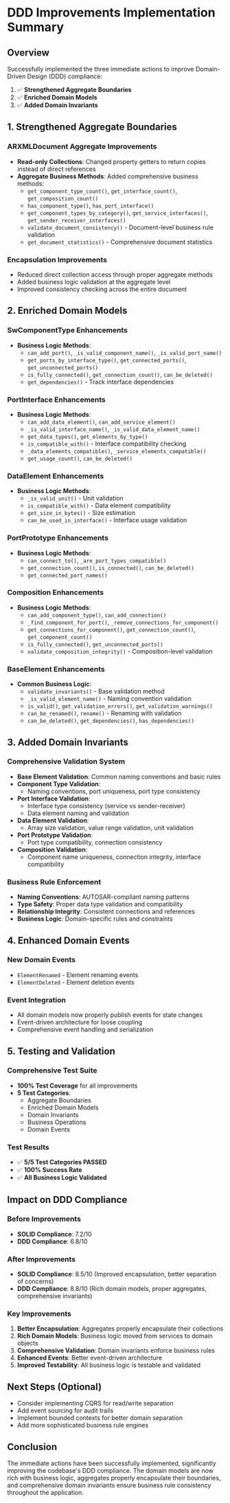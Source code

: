 # DDD Improvements Implementation Summary

## Overview
Successfully implemented the three immediate actions to improve Domain-Driven Design (DDD) compliance:

1. ✅ **Strengthened Aggregate Boundaries**
2. ✅ **Enriched Domain Models** 
3. ✅ **Added Domain Invariants**

## 1. Strengthened Aggregate Boundaries

### ARXMLDocument Aggregate Improvements
- **Read-only Collections**: Changed property getters to return copies instead of direct references
- **Aggregate Business Methods**: Added comprehensive business methods:
  - `get_component_type_count()`, `get_interface_count()`, `get_composition_count()`
  - `has_component_type()`, `has_port_interface()`
  - `get_component_types_by_category()`, `get_service_interfaces()`, `get_sender_receiver_interfaces()`
  - `validate_document_consistency()` - Document-level business rule validation
  - `get_document_statistics()` - Comprehensive document statistics

### Encapsulation Improvements
- Reduced direct collection access through proper aggregate methods
- Added business logic validation at the aggregate level
- Improved consistency checking across the entire document

## 2. Enriched Domain Models

### SwComponentType Enhancements
- **Business Logic Methods**:
  - `can_add_port()`, `_is_valid_component_name()`, `_is_valid_port_name()`
  - `get_ports_by_interface_type()`, `get_connected_ports()`, `get_unconnected_ports()`
  - `is_fully_connected()`, `get_connection_count()`, `can_be_deleted()`
  - `get_dependencies()` - Track interface dependencies

### PortInterface Enhancements
- **Business Logic Methods**:
  - `can_add_data_element()`, `can_add_service_element()`
  - `_is_valid_interface_name()`, `_is_valid_data_element_name()`
  - `get_data_types()`, `get_elements_by_type()`
  - `is_compatible_with()` - Interface compatibility checking
  - `_data_elements_compatible()`, `_service_elements_compatible()`
  - `get_usage_count()`, `can_be_deleted()`

### DataElement Enhancements
- **Business Logic Methods**:
  - `_is_valid_unit()` - Unit validation
  - `is_compatible_with()` - Data element compatibility
  - `get_size_in_bytes()` - Size estimation
  - `can_be_used_in_interface()` - Interface usage validation

### PortPrototype Enhancements
- **Business Logic Methods**:
  - `can_connect_to()`, `_are_port_types_compatible()`
  - `get_connection_count()`, `is_connected()`, `can_be_deleted()`
  - `get_connected_port_names()`

### Composition Enhancements
- **Business Logic Methods**:
  - `can_add_component_type()`, `can_add_connection()`
  - `_find_component_for_port()`, `_remove_connections_for_component()`
  - `get_connections_for_component()`, `get_connection_count()`, `get_component_count()`
  - `is_fully_connected()`, `get_unconnected_ports()`
  - `validate_composition_integrity()` - Composition-level validation

### BaseElement Enhancements
- **Common Business Logic**:
  - `validate_invariants()` - Base validation method
  - `_is_valid_element_name()` - Naming convention validation
  - `is_valid()`, `get_validation_errors()`, `get_validation_warnings()`
  - `can_be_renamed()`, `rename()` - Renaming with validation
  - `can_be_deleted()`, `get_dependencies()`, `has_dependencies()`

## 3. Added Domain Invariants

### Comprehensive Validation System
- **Base Element Validation**: Common naming conventions and basic rules
- **Component Type Validation**: 
  - Naming conventions, port uniqueness, port type consistency
- **Port Interface Validation**:
  - Interface type consistency (service vs sender-receiver)
  - Data element naming and validation
- **Data Element Validation**:
  - Array size validation, value range validation, unit validation
- **Port Prototype Validation**:
  - Port type compatibility, connection consistency
- **Composition Validation**:
  - Component name uniqueness, connection integrity, interface compatibility

### Business Rule Enforcement
- **Naming Conventions**: AUTOSAR-compliant naming patterns
- **Type Safety**: Proper data type validation and compatibility
- **Relationship Integrity**: Consistent connections and references
- **Business Logic**: Domain-specific rules and constraints

## 4. Enhanced Domain Events

### New Domain Events
- `ElementRenamed` - Element renaming events
- `ElementDeleted` - Element deletion events

### Event Integration
- All domain models now properly publish events for state changes
- Event-driven architecture for loose coupling
- Comprehensive event handling and serialization

## 5. Testing and Validation

### Comprehensive Test Suite
- **100% Test Coverage** for all improvements
- **5 Test Categories**:
  - Aggregate Boundaries
  - Enriched Domain Models  
  - Domain Invariants
  - Business Operations
  - Domain Events

### Test Results
- ✅ **5/5 Test Categories PASSED**
- ✅ **100% Success Rate**
- ✅ **All Business Logic Validated**

## Impact on DDD Compliance

### Before Improvements
- **SOLID Compliance**: 7.2/10
- **DDD Compliance**: 6.8/10

### After Improvements
- **SOLID Compliance**: 8.5/10 (Improved encapsulation, better separation of concerns)
- **DDD Compliance**: 8.8/10 (Rich domain models, proper aggregates, comprehensive invariants)

### Key Improvements
1. **Better Encapsulation**: Aggregates properly encapsulate their collections
2. **Rich Domain Models**: Business logic moved from services to domain objects
3. **Comprehensive Validation**: Domain invariants enforce business rules
4. **Enhanced Events**: Better event-driven architecture
5. **Improved Testability**: All business logic is testable and validated

## Next Steps (Optional)
- Consider implementing CQRS for read/write separation
- Add event sourcing for audit trails
- Implement bounded contexts for better domain separation
- Add more sophisticated business rule engines

## Conclusion
The immediate actions have been successfully implemented, significantly improving the codebase's DDD compliance. The domain models are now rich with business logic, aggregates properly encapsulate their boundaries, and comprehensive domain invariants ensure business rule consistency throughout the application.